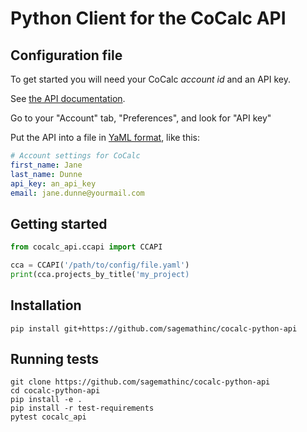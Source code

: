 # Python Client for the CoCalc API

## Configuration file

To get started you will need your CoCalc *account id* and an API key.

See [the API documentation](https://doc.cocalc.com/api/index.html).

Go to your "Account" tab, "Preferences", and look for "API key"

Put the API into a file in [YaML format](https://yaml.org), like this:

```yaml
# Account settings for CoCalc
first_name: Jane
last_name: Dunne
api_key: an_api_key
email: jane.dunne@yourmail.com
```

## Getting started

```python
from cocalc_api.ccapi import CCAPI

cca = CCAPI('/path/to/config/file.yaml')
print(cca.projects_by_title('my_project)
```

## Installation

```
pip install git+https://github.com/sagemathinc/cocalc-python-api
```

## Running tests

```
git clone https://github.com/sagemathinc/cocalc-python-api
cd cocalc-python-api
pip install -e .
pip install -r test-requirements
pytest cocalc_api
```

